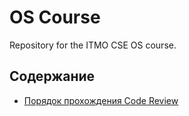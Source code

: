 # OS Course

Repository for the ITMO CSE OS course.

## Содержание

- [Порядок прохождения Code Review](./doc/code-review.md)
